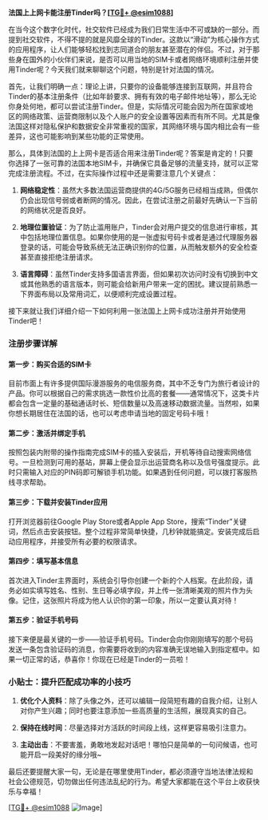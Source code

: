 **法国上上网卡能注册Tinder吗？[[TG💪+ @esim1088](https://t.me/s/esim1088)]**

在当今这个数字化时代，社交软件已经成为我们日常生活中不可或缺的一部分。而提到社交软件，不得不提的就是风靡全球的Tinder。这款以“滑动”为核心操作方式的应用程序，让人们能够轻松找到志同道合的朋友甚至潜在的伴侣。不过，对于那些身在国外的小伙伴们来说，是否可以用当地的SIM卡或者网络环境顺利注册并使用Tinder呢？今天我们就来聊聊这个问题，特别是针对法国的情况。

首先，让我们明确一点：理论上讲，只要你的设备能够连接到互联网，并且符合Tinder的基本注册条件（比如年龄要求、拥有有效的电子邮件地址等），那么无论你身处何地，都可以尝试注册Tinder。但是，实际情况可能会因为所在国家或地区的网络政策、运营商限制以及个人账户的安全设置等因素而有所不同。尤其是像法国这样对隐私保护和数据安全非常重视的国家，其网络环境与国内相比会有一些差异，这也可能影响到某些功能的正常使用。

那么，具体到法国的上上网卡是否适合用来注册Tinder呢？答案是肯定的！只要你选择了一张可靠的法国本地SIM卡，并确保它具备足够的流量支持，就可以正常完成注册流程。不过，在实际操作过程中还是需要注意几个关键点：

1. **网络稳定性**：虽然大多数法国运营商提供的4G/5G服务已经相当成熟，但偶尔仍会出现信号弱或者断网的情况。因此，在尝试注册之前最好先确认一下当前的网络状况是否良好。
   
2. **地理位置验证**：为了防止滥用账户，Tinder会对用户提交的信息进行审核，其中包括地理位置信息。如果你使用的是一张虚拟号码卡或者是通过代理服务器登录的话，可能会导致系统无法正确识别你的位置，从而触发额外的安全检查甚至直接拒绝注册请求。

3. **语言障碍**：虽然Tinder支持多国语言界面，但如果初次访问时没有切换到中文或其他熟悉的语言版本，则可能会给新用户带来一定的困扰。建议提前熟悉一下界面布局以及常用词汇，以便顺利完成设置过程。

接下来就让我们详细介绍一下如何利用一张法国上上网卡成功注册并开始使用Tinder吧！

### 注册步骤详解

#### 第一步：购买合适的SIM卡
目前市面上有许多提供国际漫游服务的电信服务商，其中不乏专门为旅行者设计的产品。你可以根据自己的需求挑选一款性价比高的套餐——通常情况下，这类卡片都会包含一定量的基础通话时长、短信数量以及高速移动数据流量。当然啦，如果你想长期居住在法国的话，也可以考虑申请当地的固定号码卡哦！

#### 第二步：激活并绑定手机
按照包装内附带的操作指南完成SIM卡的插入安装后，开机等待自动搜索网络信号。一旦检测到可用的基站，屏幕上便会显示出运营商名称以及信号强度提示。此时只需输入对应的PIN码即可解锁手机功能。如果遇到任何问题，可以拨打客服热线寻求帮助。

#### 第三步：下载并安装Tinder应用
打开浏览器前往Google Play Store或者Apple App Store，搜索“Tinder”关键词，然后点击安装按钮。整个过程非常简单快捷，几秒钟就能搞定。安装完成后启动应用程序，并接受所有必要的权限请求。

#### 第四步：填写基本信息
首次进入Tinder主界面时，系统会引导你创建一个新的个人档案。在此阶段，请务必如实填写姓名、性别、生日等必填字段，并上传一张清晰美观的照片作为头像。记住，这张照片将成为他人认识你的第一印象，所以一定要认真对待！

#### 第五步：验证手机号码
接下来便是最关键的一步——验证手机号码。Tinder会向你刚刚填写的那个号码发送一条包含验证码的消息，你需要将收到的内容准确无误地输入到指定框中。如果一切正常的话，恭喜你！你现在已经是Tinder的一员啦！

### 小贴士：提升匹配成功率的小技巧

1. **优化个人资料**：除了头像之外，还可以编辑一段简短有趣的自我介绍，让别人对你产生兴趣；同时也要注意添加一些高质量的生活照，展现真实的自己。
   
2. **保持在线时间**：尽量选择对方活跃的时间段上线，这样更容易吸引注意力。
   
3. **主动出击**：不要害羞，勇敢地发起对话吧！哪怕只是简单的一句问候语，也可能开启一段美好的缘分哦~

最后还要提醒大家一句，无论是在哪里使用Tinder，都必须遵守当地法律法规和社会公德规范，切勿做出任何违法乱纪的行为。希望大家都能在这个平台上收获快乐与幸福！

[[TG💪+ @esim1088](https://t.me/s/esim1088) ![Image](https://i.postimg.cc/4NQfJmqS/Snipaste-2025-05-13-00-14-12.png)]